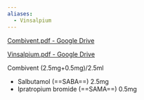 ```yaml
---
aliases:
  - Vinsalpium
---
```

  
[Combivent.pdf - Google Drive](https://drive.google.com/file/d/1W6n1kUEFGkQnd_tO1criQfBbGAIkj9S6/view)  
  
[Vinsalpium.pdf - Google Drive](https://drive.google.com/file/d/1o-R7ugR9iacKOiuKgj44hx3vq-645VX1/view)  
  
  
Combivent (2.5mg+0.5mg)/2.5ml  
- Salbutamol (==SABA==) 2.5mg  
- Ipratropium bromide (==SAMA==) 0.5mg  
  
